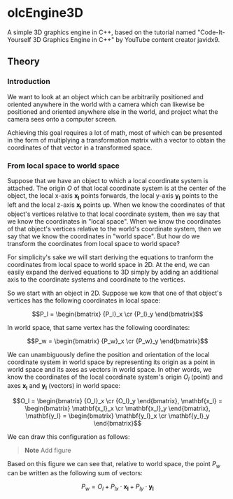 # olcEngine3D

A simple 3D graphics engine in C++, based on the tutorial named "Code-It-Yourself 3D Graphics Engine in C++"
by YouTube content creator javidx9.

## Theory

### Introduction

We want to look at an object which can be arbitrarily positioned and oriented anywhere in the world
with a camera which can likewise be positioned and oriented anywhere else in the world, and project
what the camera sees onto a computer screen.

Achieving this goal requires a lot of math, most of which can be presented in the form of multiplying
a transformation matrix with a vector to obtain the coordinates of that vector in a transformed space.

### From local space to world space

Suppose that we have an object to which a local coordinate system is attached. The origin $O$ of that
local coordinate system is at the center of the object, the local x-axis $\mathbf{x_l}$ points forwards,
the local y-axis $\mathbf{y_l}$ points to the left and the local z-axis $\mathbf{x_l}$ points up. When
we know the coordinates of that object's vertices relative to that local coordinate system, then we say
that we know the coordinates in "local space". When we know the coordinates of that object's vertices
relative to the world's coordinate system, then we say that we know the coordinates in "world space".
But how do we transform the coordinates from local space to world space?

For simplicity's sake we will start deriving the equations to tranform the coordinates from local space
to world space in 2D. At the end, we can easily expand the derived equations to 3D simply by adding an
additional axis to the coordinate systems and coordinate to the vertices.

So we start with an object in 2D. Suppose we kow that one of that object's vertices has the following
coordinates in local space:

$$P_l = \begin{bmatrix} {P_l}_x \cr {P_l}_y \end{bmatrix}$$

In world space, that same vertex has the following coordinates:

$$P_w = \begin{bmatrix} {P_w}_x \cr {P_w}_y \end{bmatrix}$$

We can unambiguously define the position and orientation of the local coordinate system in world space
by representing its origin as a point in world space and its axes as vectors in world space. In other
words, we know the coordinates of the local coordinate system's origin $O_l$ (point) and axes
$\mathbf{x_l}$ and $\mathbf{y_l}$ (vectors) in world space:

$$O_l = \begin{bmatrix} {O_l}_x \cr {O_l}_y \end{bmatrix},
\mathbf{x_l} = \begin{bmatrix} \mathbf{x_l}_x \cr \mathbf{x_l}_y \end{bmatrix},
\mathbf{y_l} = \begin{bmatrix} \mathbf{y_l}_x \cr \mathbf{y_l}_y \end{bmatrix}$$

We can draw this configuration as follows:

> **Note**
> Add figure

Based on this figure we can see that, relative to world space, the point $P_w$ can be written as
the following sum of vectors:

$$P_w = O_l + {P_l}_x \cdot \mathbf{x_l} + {P_l}_y \cdot \mathbf{y_l}$$
